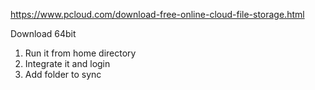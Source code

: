 https://www.pcloud.com/download-free-online-cloud-file-storage.html

Download 64bit
1. Run it from home directory
2. Integrate it and login
3. Add folder to sync

